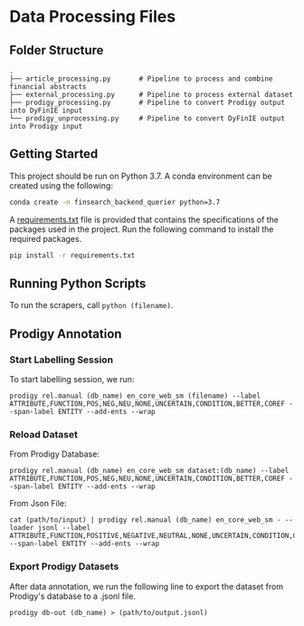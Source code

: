# Data Processing Files
## Folder Structure
    .
    ├── article_processing.py       # Pipeline to process and combine financial abstracts
    ├── external_processing.py      # Pipeline to process external dataset           
    ├── prodigy_processing.py       # Pipeline to convert Prodigy output into DyFinIE input
    └── prodigy_unprocessing.py     # Pipeline to convert DyFinIE output into Prodigy input

## Getting Started
This project should be run on Python 3.7. A conda environment can be created using the following:
```bash
conda create -n finsearch_backend_querier python=3.7
```

A [requirements.txt](https://github.com/ValaryLim/finsearchIE/tree/main/dyfinie/requirements.txt) file is provided that contains the specifications of the packages used in the project. Run the following command to install the required packages.
```bash
pip install -r requirements.txt
```
## Running Python Scripts
To run the scrapers, call `python (filename)`.

## Prodigy Annotation
### Start Labelling Session
To start labelling session, we run:
```
prodigy rel.manual (db_name) en_core_web_sm (filename) --label ATTRIBUTE,FUNCTION,POS,NEG,NEU,NONE,UNCERTAIN,CONDITION,BETTER,COREF --span-label ENTITY --add-ents --wrap 
```

### Reload Dataset
From Prodigy Database:
```
prodigy rel.manual (db_name) en_core_web_sm dataset:(db_name) --label ATTRIBUTE,FUNCTION,POS,NEG,NEU,NONE,UNCERTAIN,CONDITION,BETTER,COREF --span-label ENTITY --add-ents --wrap 
```

From Json File:
```
cat (path/to/input) | prodigy rel.manual (db_name) en_core_web_sm - --loader jsonl --label ATTRIBUTE,FUNCTION,POSITIVE,NEGATIVE,NEUTRAL,NONE,UNCERTAIN,CONDITION,COMPARISON,COREFERENCE,DIRECT,INDIRECT --span-label ENTITY --add-ents --wrap 
```


### Export Prodigy Datasets
After data annotation, we run the following line to export the dataset from Prodigy's database to a .jsonl file.
```
prodigy db-out (db_name) > (path/to/output.jsonl)
```
